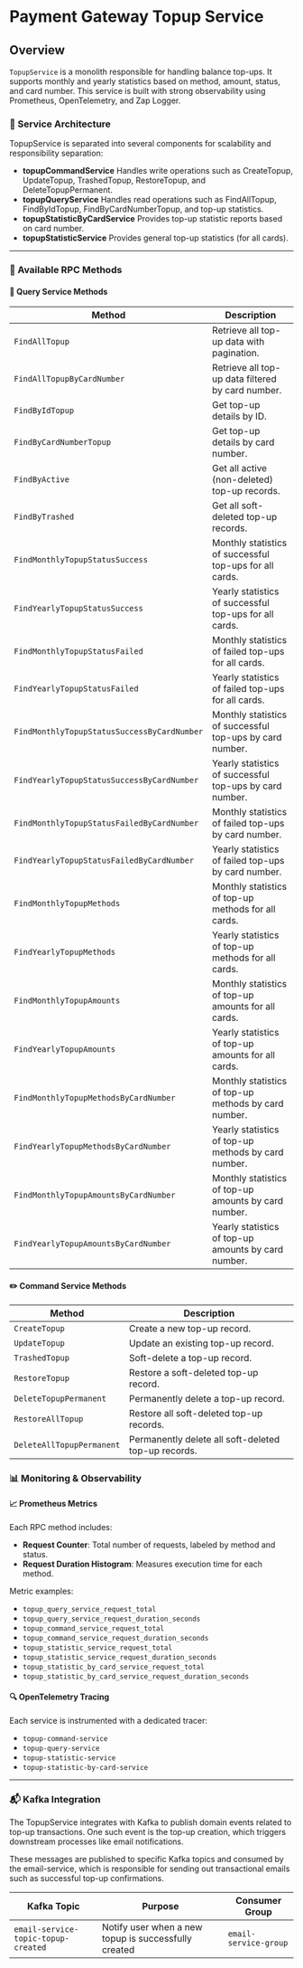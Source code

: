 # Payment Gateway Topup Service

## Overview

`TopupService` is a monolith responsible for handling balance top-ups. It supports monthly and yearly statistics based on method, amount, status, and card number. This service is built with strong observability using Prometheus, OpenTelemetry, and Zap Logger.


### 🔄 Service Architecture

TopupService is separated into several components for scalability and responsibility separation:
  - **topupCommandService**
    Handles write operations such as CreateTopup, UpdateTopup, TrashedTopup, RestoreTopup, and DeleteTopupPermanent.
  - **topupQueryService**
    Handles read operations such as FindAllTopup, FindByIdTopup, FindByCardNumberTopup, and top-up statistics.
  - **topupStatisticByCardService**
    Provides top-up statistic reports based on card number.
  - **topupStatisticService**
    Provides general top-up statistics (for all cards).

----

### 📌 Available RPC Methods

#### 📘 Query Service Methods

| Method                                      | Description                                              |
| ------------------------------------------- | -------------------------------------------------------- |
| `FindAllTopup`                              | Retrieve all top-up data with pagination.                |
| `FindAllTopupByCardNumber`                  | Retrieve all top-up data filtered by card number.        |
| `FindByIdTopup`                             | Get top-up details by ID.                                |
| `FindByCardNumberTopup`                     | Get top-up details by card number.                       |
| `FindByActive`                              | Get all active (non-deleted) top-up records.             |
| `FindByTrashed`                             | Get all soft-deleted top-up records.                     |
| `FindMonthlyTopupStatusSuccess`             | Monthly statistics of successful top-ups for all cards.  |
| `FindYearlyTopupStatusSuccess`              | Yearly statistics of successful top-ups for all cards.   |
| `FindMonthlyTopupStatusFailed`              | Monthly statistics of failed top-ups for all cards.      |
| `FindYearlyTopupStatusFailed`               | Yearly statistics of failed top-ups for all cards.       |
| `FindMonthlyTopupStatusSuccessByCardNumber` | Monthly statistics of successful top-ups by card number. |
| `FindYearlyTopupStatusSuccessByCardNumber`  | Yearly statistics of successful top-ups by card number.  |
| `FindMonthlyTopupStatusFailedByCardNumber`  | Monthly statistics of failed top-ups by card number.     |
| `FindYearlyTopupStatusFailedByCardNumber`   | Yearly statistics of failed top-ups by card number.      |
| `FindMonthlyTopupMethods`                   | Monthly statistics of top-up methods for all cards.      |
| `FindYearlyTopupMethods`                    | Yearly statistics of top-up methods for all cards.       |
| `FindMonthlyTopupAmounts`                   | Monthly statistics of top-up amounts for all cards.      |
| `FindYearlyTopupAmounts`                    | Yearly statistics of top-up amounts for all cards.       |
| `FindMonthlyTopupMethodsByCardNumber`       | Monthly statistics of top-up methods by card number.     |
| `FindYearlyTopupMethodsByCardNumber`        | Yearly statistics of top-up methods by card number.      |
| `FindMonthlyTopupAmountsByCardNumber`       | Monthly statistics of top-up amounts by card number.     |
| `FindYearlyTopupAmountsByCardNumber`        | Yearly statistics of top-up amounts by card number.      |

#### ✏️ Command Service Methods

| Method                    | Description                                         |
| ------------------------- | --------------------------------------------------- |
| `CreateTopup`             | Create a new top-up record.                         |
| `UpdateTopup`             | Update an existing top-up record.                   |
| `TrashedTopup`            | Soft-delete a top-up record.                        |
| `RestoreTopup`            | Restore a soft-deleted top-up record.               |
| `DeleteTopupPermanent`    | Permanently delete a top-up record.                 |
| `RestoreAllTopup`         | Restore all soft-deleted top-up records.            |
| `DeleteAllTopupPermanent` | Permanently delete all soft-deleted top-up records. |



### 📊 Monitoring & Observability

#### 📈 Prometheus Metrics

Each RPC method includes:
  - **Request Counter**: Total number of requests, labeled by method and status.
  - **Request Duration Histogram**: Measures execution time for each method.

Metric examples:
  - `topup_query_service_request_total`
  - `topup_query_service_request_duration_seconds`
  - `topup_command_service_request_total`
  - `topup_command_service_request_duration_seconds`
  - `topup_statistic_service_request_total`
  - `topup_statistic_service_request_duration_seconds`
  - `topup_statistic_by_card_service_request_total`
  - `topup_statistic_by_card_service_request_duration_seconds`


#### 🔍 OpenTelemetry Tracing

Each service is instrumented with a dedicated tracer:
  - `topup-command-service`
  - `topup-query-service`
  - `topup-statistic-service`
  - `topup-statistic-by-card-service`

----


### 📬 Kafka Integration

The TopupService integrates with Kafka to publish domain events related to top-up transactions. One such event is the top-up creation, which triggers downstream processes like email notifications.

These messages are published to specific Kafka topics and consumed by the email-service, which is responsible for sending out transactional emails such as successful top-up confirmations.

| Kafka Topic                                            | Purpose                                                               | Consumer Group        |
| ------------------------------------------------------ | --------------------------------------------------------------------- | --------------------- |
| `email-service-topic-topup-created`                 | Notify user when a new topup is successfully created               | `email-service-group` |
